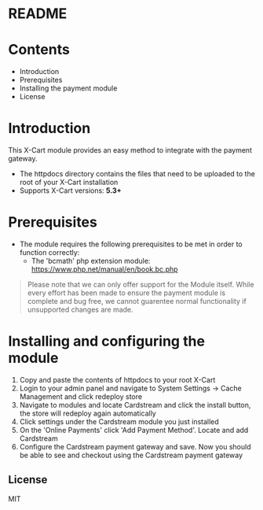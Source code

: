 # README

# Contents

- Introduction
- Prerequisites
- Installing the payment module
- License

# Introduction

This X-Cart module provides an easy method to integrate with the payment gateway.
 - The httpdocs directory contains the files that need to be uploaded to the root of your X-Cart installation
 - Supports X-Cart versions: **5.3+**

# Prerequisites

- The module requires the following prerequisites to be met in order to function correctly:
    - The 'bcmath' php extension module: https://www.php.net/manual/en/book.bc.php
    
> Please note that we can only offer support for the Module itself. While every effort has been made to ensure the payment module is complete and bug free, we cannot guarentee normal functionality if unsupported changes are made.

# Installing and configuring the module

1. Copy and paste the contents of httpdocs to your root X-Cart
2. Login to your admin panel and navigate to System Settings -> Cache Management and click redeploy store
3. Navigate to modules and locate Cardstream and click the install button, the store will redeploy again automatically
4. Click settings under the Cardstream module you just installed
5. On the 'Online Payments' click 'Add Payment Method'. Locate and add Cardstream
6. Configure the Cardstream payment gateway and save. Now you should be able to see and checkout using the Cardstream payment gateway

License
----
MIT
